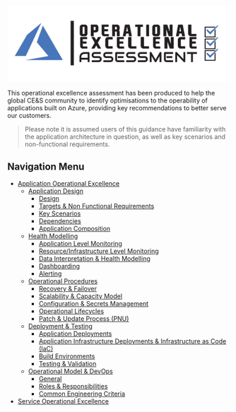 [![Operational Excellence Assessment](/templates/media/operationalexcellence-icon.png "Operational Excellence Assessment")](#)

This operational excellence assessment has been produced to help the global CE&S community to identify optimisations to the operability of applications built on Azure, providing key recommendations to better serve our customers. 

> Please note it is assumed users of this guidance have familiarity with the application architecture in question, as well as key scenarios and non-functional requirements.


## Navigation Menu

- [Application Operational Excellence](./application.md)
  - [Application Design](./application.md#Application-Design)
    - [Design](./application.md#Design)
    - [Targets &amp; Non Functional Requirements](./application.md#Targets--Non-Functional-Requirements)
    - [Key Scenarios](./application.md#Key-Scenarios)
    - [Dependencies](./application.md#Dependencies)
    - [Application Composition](./application.md#Application-Composition)
  - [Health Modelling](./application.md#Health-Modelling)
    - [Application Level Monitoring](./application.md#Application-Level-Monitoring)
    - [Resource/Infrastructure Level Monitoring](./application.md#ResourceInfrastructure-Level-Monitoring)
    - [Data Interpretation &amp; Health Modelling](./application.md#Data-Interpretation--Health-Modelling)
    - [Dashboarding](./application.md#Dashboarding)
    - [Alerting](./application.md#Alerting)
  - [Operational Procedures](./application.md#Operational-Procedures)
    - [Recovery &amp; Failover](./application.md#Recovery--Failover)
    - [Scalability &amp; Capacity Model](./application.md#Scalability--Capacity-Model)
    - [Configuration &amp; Secrets Management](./application.md#Configuration--Secrets-Management)
    - [Operational Lifecycles](./application.md#Operational-Lifecycles)
    - [Patch &amp; Update Process (PNU)](./application.md#Patch--Update-Process-PNU)
  - [Deployment &amp; Testing](./application.md#Deployment--Testing)
    - [Application Deployments](./application.md#Application-Deployments)
    - [Application Infrastructure Deployments &amp; Infrastructure as Code (IaC)](./application.md#Application-Infrastructure-Deployments--Infrastructure-as-Code-IaC)
    - [Build Environments](./application.md#Build-Environments)
    - [Testing &amp; Validation](./application.md#Testing--Validation)
  - [Operational Model &amp; DevOps](./application.md#Operational-Model--DevOps)
    - [General](./application.md#General)
    - [Roles &amp; Responsibilities](./application.md#Roles--Responsibilities)
    - [Common Engineering Criteria ](./application.md#Common-Engineering-Criteria-)
- [Service Operational Excellence](./service.md)